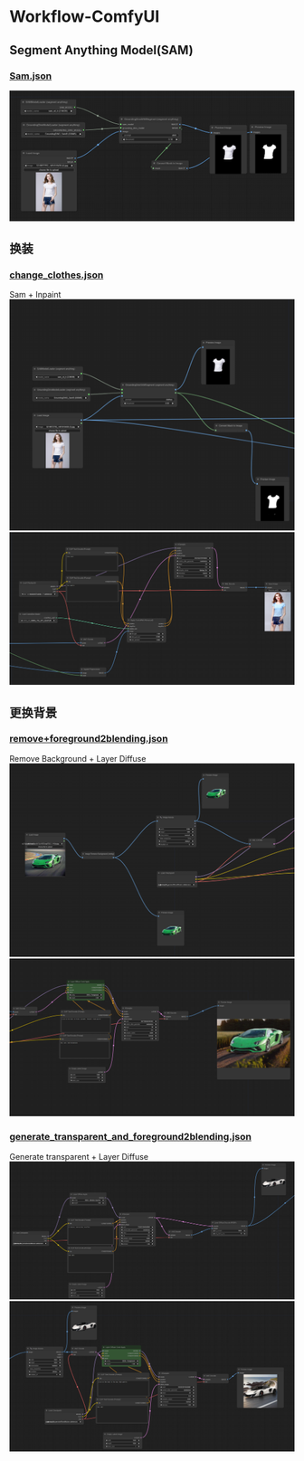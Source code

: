 # Workflow-ComfyUI

## Segment Anything Model(SAM)
### [Sam.json](https://github.com/Spring0210/Workflow-ComfyUI/blob/main/Sam.json)
![示例图片](Img/img5.png)

## 换装
### [change_clothes.json](https://github.com/Spring0210/Workflow-ComfyUI/blob/main/sam%2Bchange_clothes.json)
Sam + Inpaint
![示例图片](Img/img1.png)
![示例图片](Img/img2.png)

## 更换背景
### [remove+foreground2blending.json](https://github.com/Spring0210/Workflow-ComfyUI/blob/main/remove%2Bforeground2blending.json)
Remove Background + Layer Diffuse
![示例图片](Img/img3.png)
![示例图片](Img/img4.png)

### [generate_transparent_and_foreground2blending.json](https://github.com/Spring0210/Workflow-ComfyUI/blob/main/generate_transparent_and_foreground2blending.json)
Generate transparent + Layer Diffuse
![示例图片](Img/img6.png)
![示例图片](Img/img7.png)

